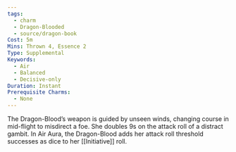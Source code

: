 ```yaml
---
tags:
  - charm
  - Dragon-Blooded
  - source/dragon-book
Cost: 5m
Mins: Thrown 4, Essence 2
Type: Supplemental
Keywords:
  - Air
  - Balanced
  - Decisive-only
Duration: Instant
Prerequisite Charms:
  - None
---
```

The Dragon-Blood’s weapon is guided by unseen winds, changing course in mid-flight to misdirect a foe. She doubles 9s on the attack roll of a distract gambit. In Air Aura, the Dragon-Blood adds her attack roll threshold successes as dice to her [[Initiative]] roll.